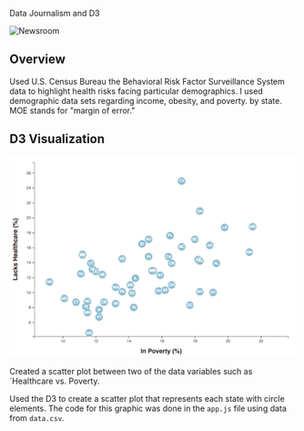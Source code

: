 Data Journalism and D3

![Newsroom](https://media.giphy.com/media/v2xIous7mnEYg/giphy.gif)

## Overview

Used U.S. Census Bureau the Behavioral Risk Factor Surveillance System data to highlight health risks facing particular demographics.
I used demographic data sets regarding income, obesity, and poverty. by state. MOE stands for "margin of error."


## D3 Visualization  

![4-scatter](Images/4-scatter.jpg)

Created a scatter plot between two of the data variables such as `Healthcare vs. Poverty.

Used the D3 to create a scatter plot that represents each state with circle elements. The code for this graphic was done in the `app.js` file using data from `data.csv`. 





